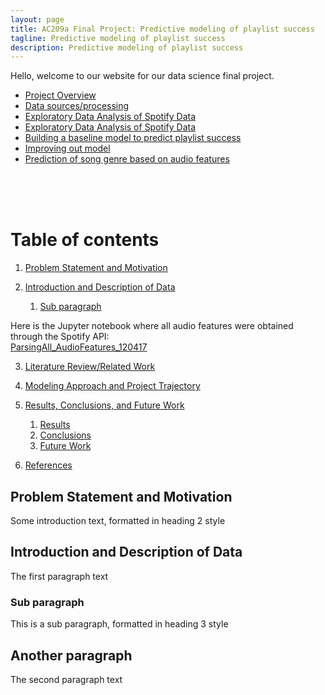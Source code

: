 ```yaml
---
layout: page
title: AC209a Final Project: Predictive modeling of playlist success
tagline: Predictive modeling of playlist success
description: Predictive modeling of playlist success
---
```



Hello, welcome to our website for our data science final project.

- [Project Overview](pages/overview.html)
- [Data sources/processing](pages/independent_site.html)
- [Exploratory Data Analysis of Spotify Data](pages/user_site.html)
- [Exploratory Data Analysis of Spotify Data](pages/project_site.html)
- [Building a baseline model to predict playlist success](pages/nojekyll.html)
- [Improving out model](pages/local_test.html)
- [Prediction of song genre based on audio features](pages/resources.html)

<br>
<br>
<br>

# Table of contents
1. [Problem Statement and Motivation](#Problem_Statement)

2. [Introduction and Description of Data](#introduction)
    1. [Sub paragraph](#subparagraph1)


Here is the Jupyter notebook where all audio features were obtained through the Spotify API: <br>
[ParsingAll_AudioFeatures_120417](pages/ParsingAll_AudioFeatures_120417.html)

3. [Literature Review/Related Work](#paragraph2)

4. [Modeling Approach and Project Trajectory](#paragraph2)

5. [Results, Conclusions, and Future Work](#paragraph2)
    1. [Results](#subparagraph1)
    1. [Conclusions](#subparagraph1)
    1. [Future Work](#subparagraph1)

6. [References](#paragraph2)


## Problem Statement and Motivation <a name="Problem_Statement"></a>
Some introduction text, formatted in heading 2 style

## Introduction and Description of Data <a name="paragraph1"></a>
The first paragraph text



### Sub paragraph <a name="subparagraph1"></a>
This is a sub paragraph, formatted in heading 3 style




## Another paragraph <a name="paragraph2"></a>
The second paragraph text






















